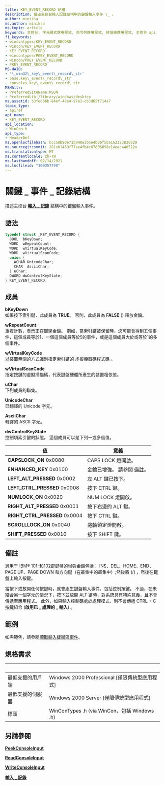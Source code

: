 ```yaml
---
title: KEY_EVENT_RECORD 結構
description: 描述主控台輸入記錄結構中的鍵盤輸入事件 \_ 。
author: miniksa
ms.author: miniksa
ms.topic: article
keywords: 主控台, 字元模式應用程式, 命令列應用程式, 終端機應用程式, 主控台 api
f1_keywords:
- wincontypes/KEY_EVENT_RECORD
- wincon/KEY_EVENT_RECORD
- KEY_EVENT_RECORD
- wincontypes/PKEY_EVENT_RECORD
- wincon/PKEY_EVENT_RECORD
- PKEY_EVENT_RECORD
MS-HAID:
- '\_win32\_key\_event\_record\_str'
- base.key\_event\_record\_str
- consoles.key\_event\_record\_str
MSHAttr:
- PreferredSiteName:MSDN
- PreferredLib:/library/windows/desktop
ms.assetid: b3fed86b-84ef-48e4-97e1-cb3d65f714a7
topic_type:
- apiref
api_name:
- KEY_EVENT_RECORD
api_location:
- WinCon.h
api_type:
- HeaderDef
ms.openlocfilehash: bcc58b90e71b848e3b6e4b0bf5ba162323830529
ms.sourcegitcommit: 281eb1469f77ae4fb4c67806898e14eac440522a
ms.translationtype: MT
ms.contentlocale: zh-TW
ms.lasthandoff: 02/14/2021
ms.locfileid: "100357798"
---
```

# <a name="key_event_record-structure"></a>關鍵 \_ 事件 \_ 記錄結構

描述主控台 [**輸入 \_ 記錄**](input-record-str.md) 結構中的鍵盤輸入事件。

## <a name="syntax"></a>語法

```C
typedef struct _KEY_EVENT_RECORD {
  BOOL  bKeyDown;
  WORD  wRepeatCount;
  WORD  wVirtualKeyCode;
  WORD  wVirtualScanCode;
  union {
    WCHAR UnicodeChar;
    CHAR  AsciiChar;
  } uChar;
  DWORD dwControlKeyState;
} KEY_EVENT_RECORD;
```

## <a name="members"></a>成員

**bKeyDown**  
如果按下索引鍵，此成員為 **TRUE**。 否則，此成員為 **FALSE** () 釋放金鑰。

**wRepeatCount**  
重複計數，表示正在關閉金鑰。 例如，當索引鍵被保留時，您可能會得到五個事件，這個成員等於1、一個這個成員等於5的事件，或是這個成員大於或等於1的多個事件。

**wVirtualKeyCode**  
以裝置無關的方式識別指定索引鍵的 [虛擬機器碼程式碼](/windows/win32/inputdev/virtual-key-codes) 。

**wVirtualScanCode**  
指定按鍵的虛擬掃描碼，代表鍵盤硬體所產生的裝置相依值。

**uChar**  
下列成員的聯集。

**UnicodeChar**  
已翻譯的 Unicode 字元。

**AsciiChar**  
轉譯的 ASCII 字元。

**dwControlKeyState**  
控制項索引鍵的狀態。 這個成員可以是下列一或多個值。

| 值 | 意義 |
|-|-|
| **CAPSLOCK_ON** 0x0080 | CAPS LOCK 燈開啟。 |
| **ENHANCED_KEY** 0x0100 | 金鑰已增強。 請參閱 [備註](key-event-record-str.md#remarks)。 |
| **LEFT_ALT_PRESSED** 0x0002 | 左 ALT 鍵已按下。 |
| **LEFT_CTRL_PRESSED** 0x0008 | 按下 CTRL 鍵。 |
| **NUMLOCK_ON** 0x0020 | NUM LOCK 燈開啟。 |
| **RIGHT_ALT_PRESSED** 0x0001 | 按下右邊的 ALT 鍵。 |
| **RIGHT_CTRL_PRESSED** 0x0004 | 按下 CTRL 鍵。 |
| **SCROLLLOCK_ON** 0x0040 | 捲軸鎖定燈開啟。 |
| **SHIFT_PRESSED** 0x0010 | 按下 SHIFT 鍵。 |

## <a name="remarks"></a>備註

適用于 IBM® 101-和102鍵鍵盤的增強金鑰包括： INS、DEL、HOME、END、PAGE UP、PAGE DOWN 和方向鍵（在叢集中的叢集中）;然後將 (/) ，然後在鍵盤上輸入按鍵。

當按下或放開任何按鍵時，就會產生鍵盤輸入事件，包括控制按鍵。 不過，在未結合另一個字元的情況下，按下並放開 ALT 鍵時，對系統具有特殊意義，且不會傳遞至應用程式。 此外，如果輸入控制碼處於處理模式，則不會傳遞 CTRL + C 按鍵組合 (**啟用已 \_ 處理的 \_ 輸入**) 。

## <a name="examples"></a>範例

如需範例，請參閱[讀取輸入緩衝區事件](reading-input-buffer-events.md)。

## <a name="requirements"></a>規格需求

| &nbsp; | &nbsp; |
|-|-|
| 最低支援的用戶端 | Windows 2000 Professional \[僅限傳統型應用程式\] |
| 最低支援的伺服器 | Windows 2000 Server \[僅限傳統型應用程式\] |
| 標頭 | WinConTypes .h (via WinCon，包括 Windows .h)  |

## <a name="see-also"></a>另請參閱

[**PeekConsoleInput**](peekconsoleinput.md)

[**ReadConsoleInput**](readconsoleinput.md)

[**WriteConsoleInput**](writeconsoleinput.md)

[**輸入 \_ 記錄**](input-record-str.md)